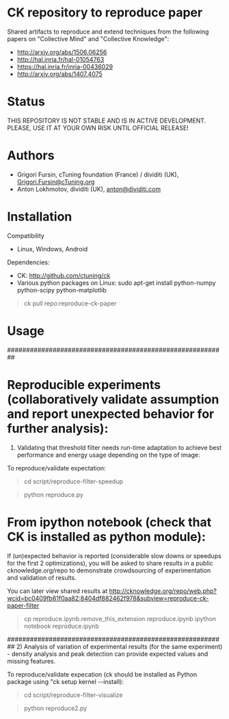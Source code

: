 CK repository to reproduce paper
================================

Shared artifacts to reproduce and extend techniques from
the following papers on "Collective Mind" and "Collective Knowledge":

* http://arxiv.org/abs/1506.06256
* http://hal.inria.fr/hal-01054763
* https://hal.inria.fr/inria-00436029
* http://arxiv.org/abs/1407.4075

Status
======
THIS REPOSITORY IS NOT STABLE AND IS 
IN ACTIVE DEVELOPMENT. PLEASE, USE IT 
AT YOUR OWN RISK UNTIL OFFICIAL RELEASE!

Authors
=======

* Grigori Fursin, cTuning foundation (France) / dividiti (UK), Grigori.Fursin@cTuning.org
* Anton Lokhmotov, dividiti (UK), anton@dividiti.com

Installation
============

Compatibility
* Linux, Windows, Android

Dependencies:
* CK: http://github.com/ctuning/ck
* Various python packages on Linux: sudo apt-get install python-numpy python-scipy python-matplotlib 

> ck pull repo:reproduce-ck-paper

Usage
=====

##########################################################
# Reproducible experiments (collaboratively validate assumption and report unexpected behavior for further analysis):

1) Validating that threshold filter needs 
run-time adaptation to achieve best performance 
and energy usage depending on the type of image:

To reproduce/validate expectation:

> cd script/reproduce-filter-speedup

> python reproduce.py

# From ipython notebook (check that CK is installed as python module): 

If (un)expected behavior is reported (considerable slow downs or speedups
for the first 2 optimizations), you will be asked to share results
in a public cknowledge.org/repo to demonstrate crowdsourcing
of experimentation and validation of results.

You can later view shared results at
 http://cknowledge.org/repo/web.php?wcid=bc0409fb61f0aa82:8404df882462f978&subview=reproduce-ck-paper-filter

> cp reproduce.ipynb.remove_this_extension reproduce.ipynb
> ipython notebook reproduce.ipynb

##########################################################
2) Analysis of variation of experimental results
(for the same experiment) - density analysis
and peak detection can provide expected values
and missing features.

To reproduce/validate expecation (ck should be installed
as Python package using "ck setup kernel --install):
> cd script/reproduce-filter-visualize

> python reproduce2.py
